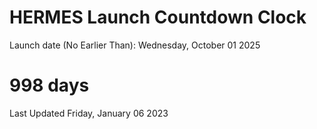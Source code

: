 # HERMES Launch Countdown Clock

Launch date (No Earlier Than): Wednesday, October 01 2025
# 998 days

Last Updated Friday, January 06 2023